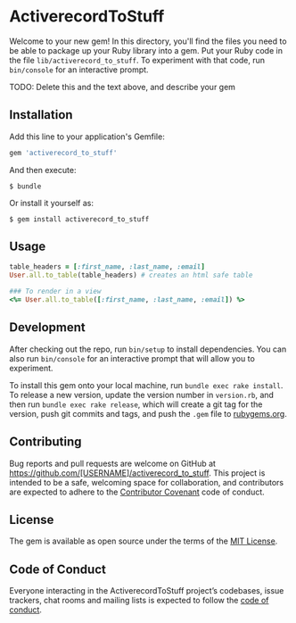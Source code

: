 # ActiverecordToStuff

Welcome to your new gem! In this directory, you'll find the files you need to be able to package up your Ruby library into a gem. Put your Ruby code in the file `lib/activerecord_to_stuff`. To experiment with that code, run `bin/console` for an interactive prompt.

TODO: Delete this and the text above, and describe your gem

## Installation

Add this line to your application's Gemfile:

```ruby
gem 'activerecord_to_stuff'
```

And then execute:

    $ bundle

Or install it yourself as:

    $ gem install activerecord_to_stuff

## Usage

```ruby
table_headers = [:first_name, :last_name, :email]
User.all.to_table(table_headers) # creates an html safe table
```

```ruby
### To render in a view
<%= User.all.to_table([:first_name, :last_name, :email]) %>
```

## Development

After checking out the repo, run `bin/setup` to install dependencies. You can also run `bin/console` for an interactive prompt that will allow you to experiment.

To install this gem onto your local machine, run `bundle exec rake install`. To release a new version, update the version number in `version.rb`, and then run `bundle exec rake release`, which will create a git tag for the version, push git commits and tags, and push the `.gem` file to [rubygems.org](https://rubygems.org).

## Contributing

Bug reports and pull requests are welcome on GitHub at https://github.com/[USERNAME]/activerecord_to_stuff. This project is intended to be a safe, welcoming space for collaboration, and contributors are expected to adhere to the [Contributor Covenant](http://contributor-covenant.org) code of conduct.

## License

The gem is available as open source under the terms of the [MIT License](https://opensource.org/licenses/MIT).

## Code of Conduct

Everyone interacting in the ActiverecordToStuff project’s codebases, issue trackers, chat rooms and mailing lists is expected to follow the [code of conduct](https://github.com/[USERNAME]/activerecord_to_stuff/blob/master/CODE_OF_CONDUCT.md).
